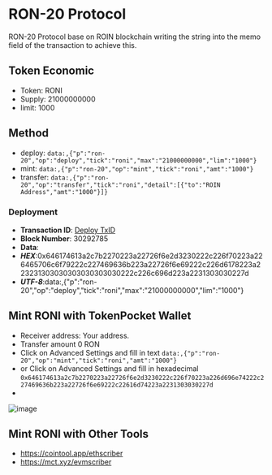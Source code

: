 # RON-20 Protocol
RON-20 Protocol base on ROIN blockchain writing the string into the memo field of the transaction to achieve this.

## Token Economic
 - Token: RONI
 - Supply: 21000000000
 - limit: 1000

## Method
 - deploy: `data:,{"p":"ron-20","op":"deploy","tick":"roni","max":"21000000000","lim":"1000"}`
 - mint: `data:,{"p":"ron-20","op":"mint","tick":"roni","amt":"1000"}`
 - transfer: `data:,{"p":"ron-20","op":"transfer","tick":"roni","detail":[{"to":"ROIN Address","amt":"1000"}]}`

### Deployment
- **Transaction ID**: [Deploy TxID](https://www.oklink.com/vi/ronin/tx/0x01b02eaeacb50285b1bb005b00c279e57f9726af2323d223966969c829610053)
- **Block Number**: 30292785
- **Data**:
- ***HEX***:0x646174613a2c7b2270223a22726f6e2d3230222c226f70223a226465706c6f79222c227469636b223a22726f6e69222c226d6178223a223231303030303030303030222c226c696d223a2231303030227d
- ***UTF-8***:data:,{"p":"ron-20","op":"deploy","tick":"roni","max":"21000000000","lim":"1000"}

## Mint RONI with TokenPocket Wallet
 - Receiver address: Your address. 
 - Transfer amount 0 RON
 - Click on Advanced Settings and fill in text `data:,{"p":"ron-20","op":"mint","tick":"roni","amt":"1000"}`
 - or Click on Advanced Settings and fill in hexadecimal `0x646174613a2c7b2270223a22726f6e2d3230222c226f70223a226d696e74222c227469636b223a22726f6e69222c22616d74223a2231303030227d`
 - 
![image](https://github.com/ETW20-ETWS/ETW20/assets/152284226/a5ae35a1-6279-4bbb-95f1-9415ed463424)

## Mint RONI with Other Tools
 - https://cointool.app/ethscriber
 - https://mct.xyz/evmscriber

